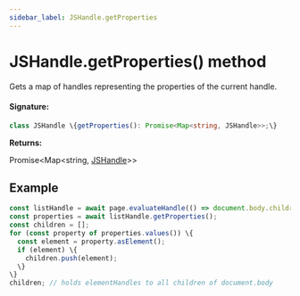 ```yaml
---
sidebar_label: JSHandle.getProperties
---
```


# JSHandle.getProperties() method

Gets a map of handles representing the properties of the current handle.

#### Signature:

```typescript
class JSHandle \{getProperties(): Promise<Map<string, JSHandle>>;\}
```

**Returns:**

Promise&lt;Map&lt;string, [JSHandle](./puppeteer.jshandle.md)&gt;&gt;

## Example

```ts
const listHandle = await page.evaluateHandle(() => document.body.children);
const properties = await listHandle.getProperties();
const children = [];
for (const property of properties.values()) \{
  const element = property.asElement();
  if (element) \{
    children.push(element);
  \}
\}
children; // holds elementHandles to all children of document.body
```
